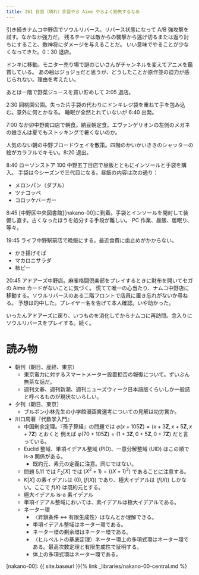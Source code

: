 ```yaml
---
title: 261 日目（晴れ）手袋やら Aime やらよく紛失するなあ
---
```


引き続きナムコ中野店でソウルリバース。リバース状態になって A/B 強攻撃を試す。なかなか強力だ。
残るテーマは敵からの襲撃から逃げ切るまたは返り討ちにすること、敵神将にダメージを与えることだ。
いい意味でやることが少なくなってきた。0：30 退店。

ドンキに移動。モニター売り場で謎のじいさんがチャンネルを変えてアニメを鑑賞している。
あの絵はジョジョだと思うが、どうしたことか原作並の迫力が感じられない。理由を考えたい。

あとは一階で野菜ジュースを買い貯めして 2:05 退店。

2:30 囲桃園公園。失った片手袋の代わりにドンキレジ袋を重ねて手を包み込む。意外に何とかなる。
睡眠が全然とれていないが 6:40 出発。

7:00 なか卯中野南口店で朝食。納豆朝定食。エヴァンゲリオンの左側のメガネの娘さんは夏でもストッキングで暑くないのか。

人気のない朝の中野ブロードウェイを散策。四階のかいかいききのシャッターの絵がカラフルでキモい。8:20 退出。

8:40 ローソンストア 100 中野五丁目店で昼飯とともにインソールと手袋を購入。
手袋は今シーズンで三代目になる。昼飯の内容は次の通り：
* メロンパン（ダブル）
* ツナコッペ
* コロッケバーガー

8:45 [中野区中央図書館][nakano-00]に到着。手袋とインソールを開封して装備し直す。古くなったほうを処分する手段が難しい。
PC 作業、昼飯、居眠り、等々。

19:45 ライフ中野駅前店で晩飯にする。最近食費に歯止めがかからない。
* かき揚げそば
* マカロニサラダ
* 柿ピー

20:45 アドアーズ中野店。麻雀格闘倶楽部をプレイするときに財布を開いてセガの Aime カードがないことに気づく。
慌てて唯一の心当たり、ナムコ中野店に移動する。ソウルリバースのある二階フロントで店員に置き忘れがないか尋ねる。
予想は的中した。プレイヤー名を告げて本人確認。いや助かった。

いったんアドアーズに戻り、いつものを消化してからナムコに再訪問。念入りにソウルリバースをプレイする。続く。

# 読み物

* 朝刊（朝日、産経、東京）
  * 東京電力に対するスマートメーター設置拒否の報復について。ずいぶん無茶な話だ。
  * 週刊文春、週刊新潮、週刊ニューズウィーク日本語版くらいしか一般誌と呼べるものが現状ないらしい。
* 夕刊（朝日、東京）
  * ブルボン小林先生の小学館漫画賞選考についての見解は功労賞か。
* 川口周著『代数学入門』
  * 中国剰余定理。『孫子算経』の問題では $\varphi(x + 105 \mathbf{Z}) = (x + 3 \mathbf{Z}, x + 5 \mathbf{Z}, x + 7 \mathbf{Z})$ とおくと
    例えば $\varphi(70 + 105\mathbf{Z}) = (1 + 3\mathbf{Z}, 0 + 5\mathbf{Z}, 0 + 7\mathbf{Z})$ だと言っている。
  * Euclid 整域、単項イデアル整域 (PID)、一意分解整域 (UID) はこの順で is-a 関係がある。
    * 既約元、素元の定義に注意。同じではない。
  * 問題 5.11 では $F_2[X]$ では $(X^2 + 1) = ((X + 1)^2)$ であることに注意する。
  * $K[X]$ の素イデアルは $(0), (f(X))$ であり、極大イデアルは $(f(X))$ しかない。ここで $f(X)$ は既約元とする。
  * 極大イデアル is-a 素イデアル
  * 単項イデアル整域においては、素イデアルは極大イデアルである。
  * ネーター環
    * 〈昇鎖条件 $\leftrightarrow$ 有限生成性〉はなんとか理解できる。
    * 単項イデアル整域はネーター環である。
    * ネーター環の剰余環はネーター環である。
    * （ヒルベルトの基底定理）ネーター環上の多項式環はネーター環である。最高次数定理と有限生成性で証明する。
    * 体上の多項式環はネーター環である。

[nakano-00]: {{ site.baseurl }}{% link _libraries/nakano-00-central.md %}
